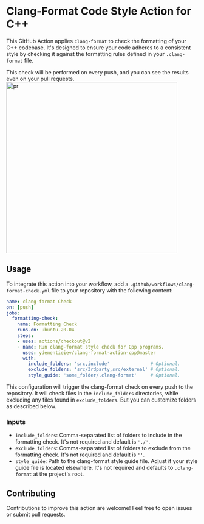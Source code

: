 
# Clang-Format Code Style Action for C++

This GitHub Action applies `clang-format` to check the formatting of your C++ codebase. It's designed to ensure your code adheres to a consistent style by checking it against the formatting rules defined in your `.clang-format` file.

This check will be performed on every push, and you can see the results even on your pull requests.
<img width="450" alt="pr" src="https://github.com/ydementieiev/clang-format-action-cpp/assets/57259850/75ef9afe-4a80-41a5-9dc4-4c75b5fa3760">

## Usage

To integrate this action into your workflow, add a `.github/workflows/clang-format-check.yml` file to your repository with the following content:

```yaml
name: clang-format Check
on: [push]
jobs:
  formatting-check:
    name: Formatting Check
    runs-on: ubuntu-20.04
    steps:
    - uses: actions/checkout@v2
    - name: Run clang-format style check for Cpp programs.
      uses: ydementieiev/clang-format-action-cpp@master
      with:
        include_folders: 'src,include'               # Optional.
        exclude_folders: 'src/3rdparty,src/external' # Optional.
        style_guide: 'some_folder/.clang-format'     # Optional.
```

This configuration will trigger the clang-format check on every push to the repository. It will check files in the `include_folders` directories, while excluding any files found in `exclude_folders`. But you can customize folders as described below.

### Inputs

- `include_folders`: Comma-separated list of folders to include in the formatting check. It's not required and default is `'./'`.
- `exclude_folders`: Comma-separated list of folders to exclude from the formatting check. It's not required and default is `''`.
- `style_guide`: Path to the clang-format style guide file. Adjust if your style guide file is located elsewhere. It's not required and defaults to `.clang-format` at the project's root.

## Contributing

Contributions to improve this action are welcome! Feel free to open issues or submit pull requests.
